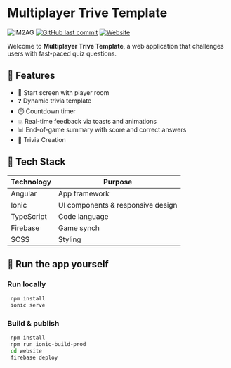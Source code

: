 # Multiplayer Trive Template

![IM2AG](https://img.shields.io/badge/IM2AG-Seal%20of%20Quality-blue)
[![GitHub last commit](https://img.shields.io/github/last-commit/fx73/A-Font-Quiz)](https://github.com/Fx73/A-Font-Quiz)
[![Website](https://img.shields.io/website?down_message=down&up_message=afontquiz.web.app&url=https%3A%2F%2Fafontquiz.web.app)](http://afontquiz.web.app)

Welcome to **Multiplayer Trive Template**, a web application that challenges users with fast-paced quiz questions.

## 🧠 Features

- 🏁 Start screen with player room
- ❓ Dynamic trivia template
- ⏱️ Countdown timer
- 💥 Real-time feedback via toasts and animations
- 📊 End-of-game summary with score and correct answers
- 🎨 Trivia Creation

## 🚀 Tech Stack

| Technology | Purpose                           |
| ---------- | --------------------------------- |
| Angular    | App framework                     |
| Ionic      | UI components & responsive design |
| TypeScript | Code language                     |
| Firebase   | Game synch                        |
| SCSS       | Styling                           |

## 📁 Run the app yourself

### Run locally
```bash
 npm install
 ionic serve
```
### Build & publish
```bash
 npm install
 npm run ionic-build-prod
 cd website
 firebase deploy
```
